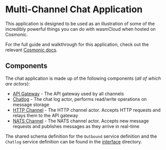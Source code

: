 # Multi-Channel Chat Application
This application is designed to be used as an illustration of some of the incredibly powerful things you can do with wasmCloud when hosted on Cosmonic. 

For the full guide and walkthrough for this application, check out the relevant [Cosmonic docs](https://cosmonic.com/docs/to-build/multi-channel-chat).

## Components
The chat application is made up of the following components (_all of which are actors_):

* [API Gateway](./apigateway/README.md) - The API gateway used by all channels
* [Chatlog](./chatlog/README.md) - The chat log actor, performs read/write operations on message storage
* [HTTP Channel](./httpchannel/README.md) - The HTTP channel actor. Accepts HTTP requests and relays them to the API gateway
* [NATS Channel](./natschannel/README.md) - The NATS channel actor. Accepts new message requests and publishes messages as they arrive in real-time

The shared schema definition for the `Outbound` service definition and the `Chatlog` service definition can be found in the [interface](./interface/README.md) directory.